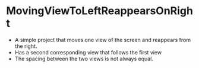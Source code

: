 MovingViewToLeftReappearsOnRight
================================

- A simple project that moves one view of the screen and reappears from the right.  
- Has a second corresponding view that follows the first view
- The spacing between the two views is not always equal.  

